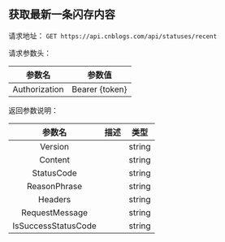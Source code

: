 ## 获取最新一条闪存内容

请求地址：
`GET https://api.cnblogs.com/api/statuses/recent`


请求参数头：

|参数名|参数值|
|:---:|:---:|
|Authorization|Bearer {token}|

返回参数说明：

|参数名|描述|类型|
|:---:|:---:|:---:|
|Version||string|
|Content||string|
|StatusCode||string|
|ReasonPhrase||string|
|Headers||string|
|RequestMessage||string|
|IsSuccessStatusCode||string|

